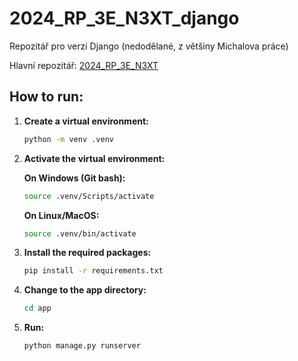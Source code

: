 # 2024\_RP\_3E\_N3XT\_django

Repozitář pro verzi Django (nedodělané, z většiny Michalova práce)

Hlavní repozitář: [2024\_RP\_3E\_N3XT](https://github.com/Jaromir007/2024_RP_3E_N3XT)

## How to run:

1. **Create a virtual environment:**
    ```bash
    python -m venv .venv
    ```

2. **Activate the virtual environment:**

    **On Windows (Git bash):**
    ```bash
    source .venv/Scripts/activate
    ```

    **On Linux/MacOS:**
    ```bash
    source .venv/bin/activate
    ```

3. **Install the required packages:**
    ```bash
    pip install -r requirements.txt
    ```

4. **Change to the app directory:**
    ```bash
    cd app
    ```

6. **Run:**
    ```bash
    python manage.py runserver
    ```
